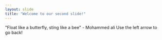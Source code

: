 ```yaml
---
layout: slide
title: "Welcome to our second slide!"
---
```

"Float like a butterfly, sting like a bee" - Mohammed ali
Use the left arrow to go back!
